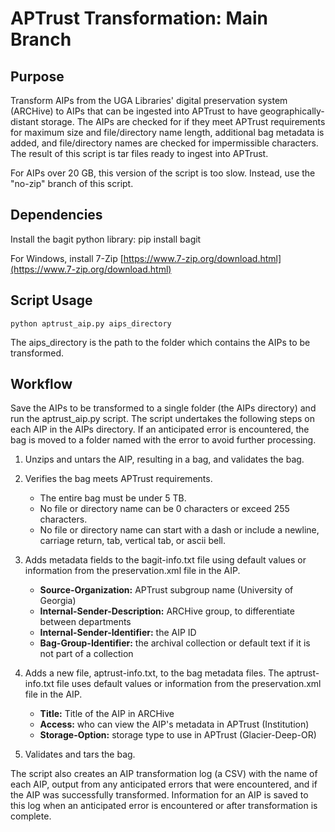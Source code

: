 # APTrust Transformation: Main Branch

## Purpose

Transform AIPs from the UGA Libraries' digital preservation system (ARCHive) to AIPs that can be ingested into APTrust to have geographically-distant storage. The AIPs are checked for if they meet APTrust requirements for maximum size and file/directory name length, additional bag metadata is added, and file/directory names are checked for impermissible characters. The result of this script is tar files ready to ingest into APTrust.

For AIPs over 20 GB, this version of the script is too slow. Instead, use the "no-zip" branch of this script.

## Dependencies

Install the bagit python library: pip install bagit

For Windows, install 7-Zip [https://www.7-zip.org/download.html](https://www.7-zip.org/download.html)

## Script Usage
```python aptrust_aip.py aips_directory```

The aips_directory is the path to the folder which contains the AIPs to be transformed.

## Workflow

Save the AIPs to be transformed to a single folder (the AIPs directory) and run the aptrust_aip.py script. The script undertakes the following steps on each AIP in the AIPs directory. If an anticipated error is encountered, the bag is moved to a folder named with the error to avoid further processing.

1. Unzips and untars the AIP, resulting in a bag, and validates the bag.


2. Verifies the bag meets APTrust requirements.
   * The entire bag must be under 5 TB.
   * No file or directory name can be 0 characters or exceed 255 characters.
   * No file or directory name can start with a dash or include a newline, carriage return, tab, vertical tab, or ascii bell. 

   
3. Adds metadata fields to the bagit-info.txt file using default values or information from the preservation.xml file in the AIP.

   * **Source-Organization:** APTrust subgroup name (University of Georgia)
   * **Internal-Sender-Description:** ARCHive group, to differentiate between departments
   * **Internal-Sender-Identifier:** the AIP ID
   * **Bag-Group-Identifier:** the archival collection or default text if it is not part of a collection


4. Adds a new file, aptrust-info.txt, to the bag metadata files. The aptrust-info.txt file uses default values or information from the preservation.xml file in the AIP.

   * **Title:** Title of the AIP in ARCHive
   * **Access:** who can view the AIP's metadata in APTrust (Institution)
   * **Storage-Option:** storage type to use in APTrust (Glacier-Deep-OR)


5. Validates and tars the bag.

The script also creates an AIP transformation log (a CSV) with the name of each AIP, output from any anticipated errors that were encountered, and if the AIP was successfully transformed. Information for an AIP is saved to this log when an anticipated error is encountered or after transformation is complete.
